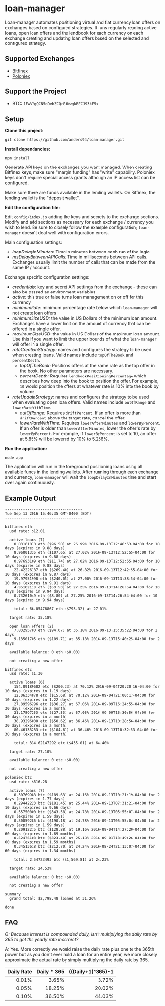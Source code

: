 # loan-manager
Loan-manager automates positioning virtual and fiat currency loan offers on exchanges based on configured
strategies. It runs regularly reading active loans, open loan offers and the lendbook for each currency
on each exchange creating and updating loan offers based on the selected and configured strategy.

## Supported Exchanges
* [Bitfinex](https://www.bitfinex.com/)
* [Poloniex](https://www.poloniex.com/)

## Support the Project
* BTC: `1FwVYgQCN5oDvbZCQrE3KwgkBECJ93kF5x`

## Setup
**Clone this project:**

```git clone https://github.com/anders94/loan-manager.git```

**Install dependancies:**

```npm install```

Generate API keys on the exchanges you want managed. When creating Bitfinex keys, make sure "margin funding" 
has "write" capability. Poloniex keys don't require special access grants although an IP access list can be
configured.

Make sure there are funds available in the lending wallets. On Bitfinex, the lending wallet is the "deposit
wallet".

**Edit the configuration file:**

Edit `config/index.js` adding the keys and secrets to the exchange sections. Modify and add sections as 
necessary for each exchange / currency you wish to lend. Be sure to closely follow the example configuration;
`loan-manager` doesn't deal well with configuration errors.

Main configuration settings:
* *loopDelayInMinutes:* Time in minutes between each run of the logic
* *msDelayBetweenAPICalls:* Time in milliseconds between API calls. Exchanges usually limit the number of calls 
  that can be made from the same IP / account.

Exchange specific configuration settings:
* *credentials:* key and secret API settings from the exchange - these can also be passed as environment variables
* *active:* this true or false turns loan management on or off for this currency
* *minimumRate:* minimum percentage rate below which `loan-manager` will not create loan offers
* *minimumSizeUSD:* the value in US Dollars of the minimum loan amount. Exchanges have a lower limit on the amount
  of currency that can be offered in a single offer.
* *maximumSizeUSD:* the value in US Dollars of the maximum loan amount. Use this if you want to limit the upper 
  bounds of what the `loan-manager` will offer in a single offer.
* *rateCreationStrategy:* names and configures the strategy to be used when creating loans. Valid names include
  `topOfTheBook` and `percentDepth`.
  * *topOfTheBook:* Positions offers at the same rate as the top offer in the book. No other parameters are necessary.
  * *percentDepth:* Requires `lendbookPositioningPercentage` which describes how deep into the book to position the
    offer. For example, `10` would position the offers at whatever rate is 10% into the book by volume.
* *rateUpdateStrategy:* names and configures the strategy to be used when evaluating open loan offers. Valid names
  include `outOfRange` and `lowerRateWithTime`.
  * *outOfRange:* Requires `driftPercent`. If an offer is more than `driftPercent` above the target rate, cancel the
    offer.
  * *lowerRateWithTime:* Requires `lowerAfterMinutes` and `lowerByPercent`. If an offer is older than `lowerAfterMinutes`,
    lower the offer's rate by `lowerByPercent`. For example, if `lowerByPercent` is set to 10, an offer at 5.85% will
    be lowered by 10% to 5.256%.

**Run the application:**

```node app```

The application will run in the foreground positioning loans using all available funds in the lending wallets.
After running through each exchange and currency, `loan-manager` will wait the `loopDelayInMinutes` time and
start over again continuously.

## Example Output
```
-----------------------------------
Tue Sep 13 2016 15:46:35 GMT-0400 (EDT)
-----------------------------------

bitfinex eth
  usd rate: $12.01

  active loans (7)
    8.03161070 eth ($96.50) at 26.99% 2016-09-13T12:46:53-04:00 for 10 days (expires in 9.88 days)
    8.96001335 eth ($107.65) at 27.02% 2016-09-13T12:52:55-04:00 for 10 days (expires in 9.88 days)
    0.97693109 eth ($11.74) at 27.02% 2016-09-13T12:52:55-04:00 for 10 days (expires in 9.88 days)
    22.42226187 eth ($269.40) at 26.82% 2016-09-13T12:42:55-04:00 for 10 days (expires in 9.87 days)
    19.97951998 eth ($240.05) at 27.00% 2016-09-13T13:38:54-04:00 for 10 days (expires in 9.91 days)
    4.95182119 eth ($59.50) at 27.25% 2016-09-13T14:26:54-04:00 for 10 days (expires in 9.94 days)
    0.73261049 eth ($8.80) at 27.25% 2016-09-13T14:26:54-04:00 for 10 days (expires in 9.94 days)

    total: 66.05476867 eth ($793.32) at 27.01%

  target rate: 35.18%

  open loan offers (2)
    7.83295780 eth ($94.07) at 35.18% 2016-09-13T15:35:22-04:00 for 2 days
    9.13501705 eth ($109.71) at 35.18% 2016-09-13T15:40:25-04:00 for 2 days

  available balance: 0 eth ($0.00)

  not creating a new offer

bitfinex etc
  usd rate: $1.30

  active loans (6)
    154.09189602 etc ($200.33) at 70.12% 2016-09-04T20:20:16-04:00 for 10 days (expires in 1.19 days)
    12.06334878 etc ($15.68) at 70.12% 2016-09-04T21:00:17-04:00 for 10 days (expires in 1.22 days)
    27.89596296 etc ($36.27) at 67.06% 2016-09-09T16:24:55-04:00 for 30 days (expires in a month)
    21.17597233 etc ($27.53) at 67.06% 2016-09-09T16:30:56-04:00 for 30 days (expires in a month)
    38.93296000 etc ($50.62) at 36.46% 2016-09-13T10:28:56-04:00 for 30 days (expires in a month)
    80.46133283 etc ($104.61) at 36.46% 2016-09-13T10:32:53-04:00 for 30 days (expires in a month)

    total: 334.62147292 etc ($435.01) at 64.40%

  target rate: 27.10%

  available balance: 0 etc ($0.00)

  not creating a new offer

poloniex btc
  usd rate: $616.28

  active loans (7)
    0.30769988 btc ($189.63) at 24.16% 2016-09-13T10:21:19-04:00 for 2 days (expires in 1.77 days)
    0.29442223 btc ($181.45) at 25.44% 2016-09-13T07:31:21-04:00 for 10 days (expires in 9.66 days)
    0.55750000 btc ($343.58) at 24.78% 2016-09-13T05:55:07-04:00 for 2 days (expires in 1.59 days)
    0.30859286 btc ($190.18) at 24.78% 2016-09-13T05:55:04-04:00 for 2 days (expires in 1.59 days)
    0.20912275 btc ($128.88) at 19.16% 2016-09-04T14:27:20-04:00 for 60 days (expires in 1.69 months)
    0.52476103 btc ($323.40) at 25.18% 2016-09-01T13:49:26-04:00 for 60 days (expires in 1.59 months)
    0.34513618 btc ($212.70) at 24.24% 2016-08-24T21:13:07-04:00 for 60 days (expires in 1.34 months)

    total: 2.54723493 btc ($1,569.81) at 24.23%

  target rate: 24.53%

  available balance: 0 btc ($0.00)

  not creating a new offer

summary
  grand total: $2,798.48 loaned at 31.26%

done
```

## FAQ

*Q: Because interest is compounded daily, isn't multiplying the daily rate by 365 to get the yearly rate incorrect?*

A: Yes. More correctly we would raise the daily rate plus one to the 365th power but as you don't ever hold a loan
   for an entire year, we more closely approximate the actual rate by simply multiplying the daily rate by 365.

| Daily Rate | Daily * 365 | ((Daily+1)^365)-1 |
|-----------:|------------:|------------------:|
|      0.01% |       3.65% |             3.72% |
|      0.05% |      18.25% |            20.02% |
|      0.10% |      36.50% |            44.03% |
